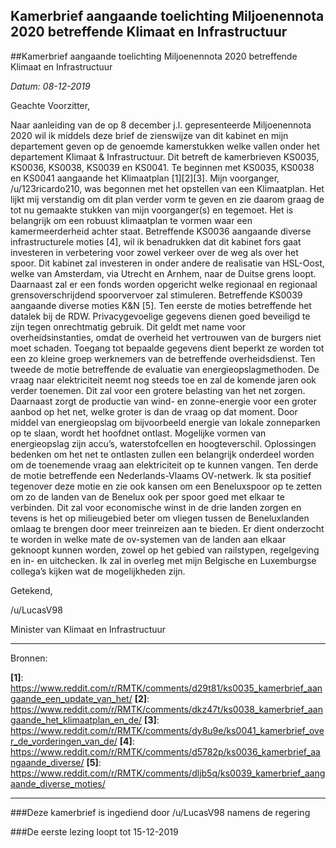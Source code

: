 ## Kamerbrief aangaande toelichting Miljoenennota 2020 betreffende Klimaat en Infrastructuur 
 
##Kamerbrief aangaande toelichting Miljoenennota 2020 betreffende Klimaat en Infrastructuur 
 
 *Datum: 08-12-2019*

Geachte Voorzitter,

Naar aanleiding van de op 8 december j.l. gepresenteerde Miljoenennota 2020 wil ik middels deze brief de zienswijze van dit kabinet en mijn departement geven op de genoemde kamerstukken welke vallen onder het departement Klimaat & Infrastructuur. Dit betreft de kamerbrieven KS0035, KS0036, KS0038, KS0039 en KS0041.
Te beginnen met KS0035, KS0038 en KS0041 aangaande het Klimaatplan [1][2][3]. Mijn voorganger, /u/123ricardo210, was begonnen met het opstellen van een Klimaatplan. Het lijkt mij verstandig om dit plan verder vorm te geven en zie daarom graag de tot nu gemaakte stukken van mijn voorganger(s) en tegemoet. Het is belangrijk om een robuust klimaatplan te vormen waar een kamermeerderheid achter staat.
Betreffende KS0036 aangaande diverse infrastructurele moties [4], wil ik benadrukken dat dit kabinet fors gaat investeren in verbetering voor zowel verkeer over de weg als over het spoor. Dit kabinet zal investeren in onder andere de realisatie van HSL-Oost, welke van Amsterdam, via Utrecht en Arnhem, naar de Duitse grens loopt. Daarnaast zal er een fonds worden opgericht welke regionaal en regionaal grensoverschrijdend spoorvervoer zal stimuleren.
Betreffende KS0039 aangaande diverse moties K&N [5]. 
Ten eerste de moties betreffende het datalek bij de RDW. Privacygevoelige gegevens dienen goed beveiligd te zijn tegen onrechtmatig gebruik. Dit geldt met name voor overheidsinstanties, omdat de overheid het vertrouwen van de burgers niet moet schaden. Toegang tot bepaalde gegevens dient beperkt ze worden tot een zo kleine groep werknemers van de betreffende overheidsdienst. 
Ten tweede de motie betreffende de evaluatie van energieopslagmethoden. De vraag naar elektriciteit neemt nog steeds toe en zal de komende jaren ook verder toenemen. Dit zal voor een grotere belasting van het net zorgen. Daarnaast zorgt de productie van wind- en zonne-energie voor een groter aanbod op het net, welke groter is dan de vraag op dat moment. Door middel van energieopslag om bijvoorbeeld energie van lokale zonneparken op te slaan, wordt het hoofdnet ontlast. Mogelijke vormen van energieopslag zijn accu’s, waterstofcellen en hoogteverschil. Oplossingen bedenken om het net te ontlasten zullen een belangrijk onderdeel worden om de toenemende vraag aan elektriciteit op te kunnen vangen. 
Ten derde de motie betreffende een Nederlands-Vlaams OV-netwerk. Ik sta positief tegenover deze motie en zie ook kansen om een Beneluxspoor op te zetten om zo de landen van de Benelux ook per spoor goed met elkaar te verbinden. Dit zal voor economische winst in de drie landen zorgen en tevens is het op milieugebied beter om vliegen tussen de Beneluxlanden omlaag te brengen door meer treinreizen aan te bieden. Er dient onderzocht te worden in welke mate de ov-systemen van de landen aan elkaar geknoopt kunnen worden, zowel op het gebied van railstypen, regelgeving en in- en uitchecken. Ik zal in overleg met mijn Belgische en Luxemburgse collega’s kijken wat de mogelijkheden zijn.
 
Getekend,
 
/u/LucasV98
 
Minister van Klimaat en Infrastructuur
 
---
 
Bronnen:
 
**[1]**: https://www.reddit.com/r/RMTK/comments/d29t81/ks0035_kamerbrief_aangaande_een_update_van_het/
**[2]**: https://www.reddit.com/r/RMTK/comments/dkz47t/ks0038_kamerbrief_aangaande_het_klimaatplan_en_de/
**[3]**: https://www.reddit.com/r/RMTK/comments/dy8u9e/ks0041_kamerbrief_over_de_vorderingen_van_de/
**[4]**: https://www.reddit.com/r/RMTK/comments/d5782p/ks0036_kamerbrief_aangaande_diverse/
**[5]**: https://www.reddit.com/r/RMTK/comments/dljb5q/ks0039_kamerbrief_aangaande_diverse_moties/

---
 
###Deze kamerbrief is ingediend door /u/LucasV98 namens de regering

###De eerste lezing loopt tot 15-12-2019